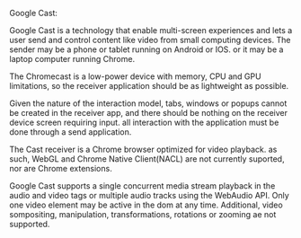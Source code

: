 Google Cast:

Google Cast is a technology that enable multi-screen experiences and lets a user send and control content like video from small computing devices.
The sender may be a phone or tablet running on Android or IOS. or it may be a laptop computer running Chrome.

The Chromecast is a low-power device with memory, CPU and GPU limitations, so the receiver application should be as lightweight as possible.

Given the nature of the interaction model, tabs, windows or popups cannot be created in the receiver app, and there should be nothing on the receiver device screen requiring input. all interaction with the application must be done through a send application.

The Cast receiver is a Chrome browser optimized for video playback. as such, WebGL and Chrome Native Client(NACL) are not currently suported, nor are Chrome extensions.

Google Cast supports a single concurrent media stream playback in the audio and video tags or multiple audio tracks using the WebAudio API. Only one video element may be active in the dom at any time. Additional, video sompositing, manipulation, transformations, rotations or zooming ae not supported.
